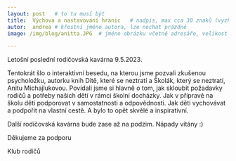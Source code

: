 ```yaml
---
layout: post   # to tu musí být
title:  Výchova a nastavování hranic   # nadpis, max cca 30 znaků (vyzkoušet)
autor:  andrea # křestní jméno autora, lze nechat prázdné
image: /img/blog/anitta.JPG  # jméno obrázku včetně adresáře, velikost 900x600

---
```

Letošní poslední rodičovská kavárna 9.5.2023.
<!--vice-->

Tentokrát šlo o interaktivní besedu, na kterou jsme pozvali zkušenou psycholožku, autorku knih Dítě, které se neztratí a Školák, který se neztratí, Anitu Michajlukovou. 
Povídali jsme si hlavně o tom, jak skloubit požadavky rodičů a potřeby našich dětí v rámci školní docházky. Jak v přípravě na školu děti podporovat v samostatnosti a odpovědnosti. Jak děti vychovávat a podpořit na vlastní cestě. A bylo to opět skvělé a inspirativní. 

Další rodičovská kavárna bude zase až na podzim. Nápady vítány :)

Děkujeme za podporu

Klub rodičů



<!--quote-->

